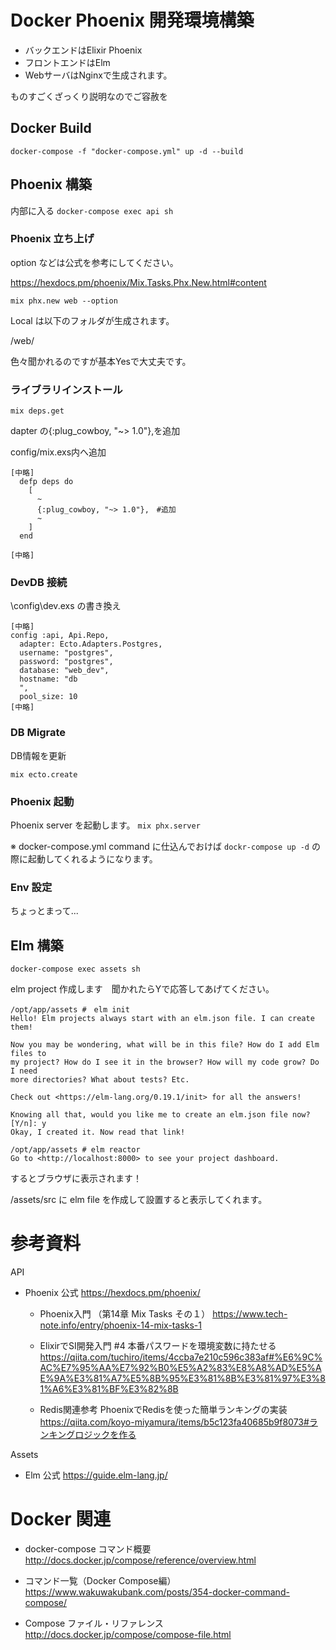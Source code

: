 # Docker Phoenix 開発環境構築
- バックエンドはElixir Phoenix 
- フロントエンドはElm
- WebサーバはNginxで生成されます。

ものすごくざっくり説明なのでご容赦を

## Docker Build
 `docker-compose -f "docker-compose.yml" up -d --build`

## Phoenix 構築
内部に入る
`docker-compose exec api sh`

### Phoenix 立ち上げ
option などは公式を参考にしてください。

https://hexdocs.pm/phoenix/Mix.Tasks.Phx.New.html#content

`mix phx.new web --option `

 Local は以下のフォルダが生成されます。

 /web/

 色々聞かれるのですが基本Yesで大丈夫です。

### ライブラリインストール
`mix deps.get`

dapter の{:plug_cowboy, "~> 1.0"},を追加　

config/mix.exs内へ追加
```
[中略]
  defp deps do
    [
      ~
      {:plug_cowboy, "~> 1.0"},　#追加
      ~
    ]
  end

[中略]
```
### DevDB 接続
\config\dev.exs の書き換え

```
[中略]
config :api, Api.Repo,
  adapter: Ecto.Adapters.Postgres,
  username: "postgres",
  password: "postgres",
  database: "web_dev",
  hostname: "db
  ",
  pool_size: 10
[中略]
```

### DB Migrate
DB情報を更新

`mix ecto.create`

### Phoenix 起動
Phoenix server を起動します。
`mix phx.server`

※ docker-compose.yml command に仕込んでおけば `dockr-compose up -d` の際に起動してくれるようになります。

### Env 設定
ちょっとまって...

## Elm 構築
`docker-compose exec assets sh`

elm project 作成します　聞かれたらYで応答してあげてください。

```
/opt/app/assets #　elm init
Hello! Elm projects always start with an elm.json file. I can create them!

Now you may be wondering, what will be in this file? How do I add Elm files to
my project? How do I see it in the browser? How will my code grow? Do I need
more directories? What about tests? Etc.

Check out <https://elm-lang.org/0.19.1/init> for all the answers!

Knowing all that, would you like me to create an elm.json file now? [Y/n]: y
Okay, I created it. Now read that link!
```


```
/opt/app/assets # elm reactor
Go to <http://localhost:8000> to see your project dashboard.
```

するとブラウザに表示されます！

/assets/src に elm file を作成して設置すると表示してくれます。

# 参考資料
API
- Phoenix 公式
  https://hexdocs.pm/phoenix/

  - Phoenix入門 （第14章 Mix Tasks その１）
    https://www.tech-note.info/entry/phoenix-14-mix-tasks-1

  - ElixirでSI開発入門 #4 本番パスワードを環境変数に持たせる
    https://qiita.com/tuchiro/items/4ccba7e210c596c383af#%E6%9C%AC%E7%95%AA%E7%92%B0%E5%A2%83%E8%A8%AD%E5%AE%9A%E3%81%A7%E5%8B%95%E3%81%8B%E3%81%97%E3%81%A6%E3%81%BF%E3%82%8B

  - Redis関連参考
    PhoenixでRedisを使った簡単ランキングの実装
    https://qiita.com/koyo-miyamura/items/b5c123fa40685b9f8073#ランキングロジックを作る

Assets
- Elm 公式
   https://guide.elm-lang.jp/


# Docker 関連
  - docker-compose コマンド概要
    http://docs.docker.jp/compose/reference/overview.html

  - コマンド一覧（Docker Compose編）
    https://www.wakuwakubank.com/posts/354-docker-command-compose/

  - Compose ファイル・リファレンス
    http://docs.docker.jp/compose/compose-file.html